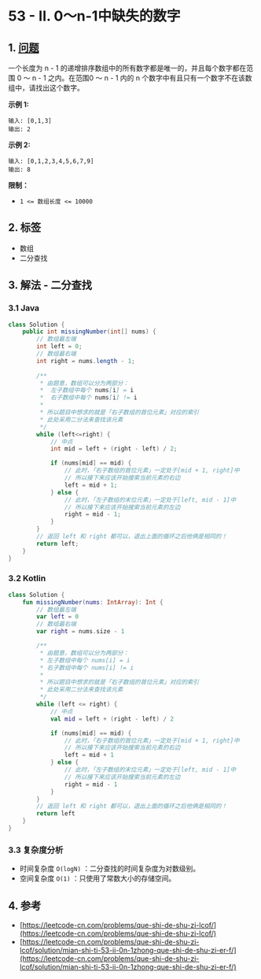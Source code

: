 # 53 - II. 0～n-1中缺失的数字

## 1. [问题](https://leetcode-cn.com/problems/que-shi-de-shu-zi-lcof/)

一个长度为 n - 1 的递增排序数组中的所有数字都是唯一的，并且每个数字都在范围 0 ～ n - 1 之内。在范围0 ～ n - 1 内的 n 个数字中有且只有一个数字不在该数组中，请找出这个数字。

**示例 1:**

```text
输入: [0,1,3]
输出: 2
```

**示例 2:**

```text
输入: [0,1,2,3,4,5,6,7,9]
输出: 8
```

**限制：**

* `1 <= 数组长度 <= 10000`

## 2. 标签

* 数组
* 二分查找

## 3. 解法 - 二分查找

### 3.1 Java

```java
class Solution {
    public int missingNumber(int[] nums) {
        // 数组最左端
        int left = 0;
        // 数组最右端
        int right = nums.length - 1;
        
        /**
         * 由题意，数组可以分为两部分：
         *  左子数组中每个 nums[i] = i
         *  右子数组中每个 nums[i] != i
         * 
         * 所以题目中想求的就是「右子数组的首位元素」对应的索引
         * 此处采用二分法来查找该元素
         */
        while (left<=right) {
            // 中点
            int mid = left + (right - left) / 2;

            if (nums[mid] == mid) {
                // 此时，「右子数组的首位元素」一定处于[mid + 1, right]中
                // 所以接下来应该开始搜索当前元素的右边
                left = mid + 1;
            } else {
                // 此时，「左子数组的末位元素」一定处于[left, mid - 1]中
                // 所以接下来应该开始搜索当前元素的左边
                right = mid - 1;
            }
        }
        // 返回 left 和 right 都可以，退出上面的循环之后他俩是相同的！
        return left;
    }
}
```

### 3.2 Kotlin

```kotlin
class Solution {
    fun missingNumber(nums: IntArray): Int {
        // 数组最左端
        var left = 0
        // 数组最右端
        var right = nums.size - 1

        /**
         * 由题意，数组可以分为两部分：
         * 左子数组中每个 nums[i] = i
         * 右子数组中每个 nums[i] != i
         *
         * 所以题目中想求的就是「右子数组的首位元素」对应的索引
         * 此处采用二分法来查找该元素
         */
        while (left <= right) {
            // 中点
            val mid = left + (right - left) / 2

            if (nums[mid] == mid) {
                // 此时，「右子数组的首位元素」一定处于[mid + 1, right]中
                // 所以接下来应该开始搜索当前元素的右边
                left = mid + 1
            } else {
                // 此时，「左子数组的末位元素」一定处于[left, mid - 1]中
                // 所以接下来应该开始搜索当前元素的左边
                right = mid - 1
            }
        }
        // 返回 left 和 right 都可以，退出上面的循环之后他俩是相同的！
        return left
    }
}
```

### 3.3 复杂度分析

* 时间复杂度 `O(logN)` ：二分查找的时间复杂度为对数级别。
* 空间复杂度 `O(1)` ：只使用了常数大小的存储空间。

## 4. 参考

* [https://leetcode-cn.com/problems/que-shi-de-shu-zi-lcof/](https://leetcode-cn.com/problems/que-shi-de-shu-zi-lcof/)
* [https://leetcode-cn.com/problems/que-shi-de-shu-zi-lcof/solution/mian-shi-ti-53-ii-0n-1zhong-que-shi-de-shu-zi-er-f/](https://leetcode-cn.com/problems/que-shi-de-shu-zi-lcof/solution/mian-shi-ti-53-ii-0n-1zhong-que-shi-de-shu-zi-er-f/)

